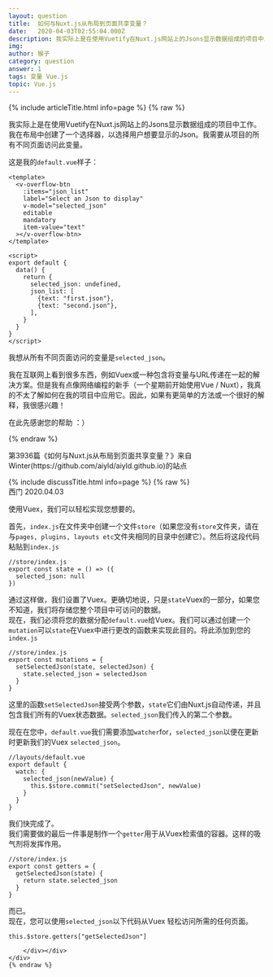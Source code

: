 ```yaml
---
layout: question
title:  如何与Nuxt.js从布局到页面共享变量？
date:   2020-04-03T02:55:04.000Z
description: 我实际上是在使用Vuetify在Nuxt.js网站上的Jsons显示数据组成的项目中工作。我在布局中创建了一个选择器，以选择用户想要显示的Json。我需要...
img: 
author: 猴子
category: question
answer: 1
tags: 变量 Vue.js
topic: Vue.js
---
```

<div class="article-root">
  <div class="article">
    {% include articleTitle.html info=page %}
    {% raw %}
    <div class="article-content"><p><font style="vertical-align: inherit;"><font style="vertical-align: inherit;">我实际上是在使用Vuetify在Nuxt.js网站上的Jsons显示数据组成的项目中工作。</font><font style="vertical-align: inherit;">我在布局中创建了一个选择器，以选择用户想要显示的Json。</font><font style="vertical-align: inherit;">我需要从项目的所有不同页面访问此变量。</font></font></p>

<p><font style="vertical-align: inherit;"><font style="vertical-align: inherit;">这是我的</font></font><code>default.vue</code><font style="vertical-align: inherit;"><font style="vertical-align: inherit;">样子：</font></font></p>

<pre><code>&lt;template&gt;<font></font>
  &lt;v-overflow-btn<font></font>
    :items="json_list"<font></font>
    label="Select an Json to display"<font></font>
    v-model="selected_json"<font></font>
    editable<font></font>
    mandatory<font></font>
    item-value="text"<font></font>
  &gt;&lt;/v-overflow-btn&gt;<font></font>
&lt;/template&gt;<font></font>
<font></font>
&lt;script&gt;<font></font>
export default {<font></font>
  data() {<font></font>
    return {<font></font>
      selected_json: undefined,<font></font>
      json_list: [<font></font>
        {text: "first.json"},<font></font>
        {text: "second.json"},<font></font>
      ],<font></font>
    }<font></font>
  }<font></font>
}<font></font>
&lt;/script&gt;<font></font>
</code></pre>

<p><font style="vertical-align: inherit;"><font style="vertical-align: inherit;">我想从所有不同页面访问的变量是</font></font><code>selected_json</code><font style="vertical-align: inherit;"><font style="vertical-align: inherit;">。</font></font></p>

<p><font style="vertical-align: inherit;"><font style="vertical-align: inherit;">我在互联网上看到很多东西，例如Vuex或一种包含将变量与URL传递在一起的解决方案。</font><font style="vertical-align: inherit;">但是我有点像网络编程的新手（一个星期前开始使用Vue / Nuxt），我真的不太了解如何在我的项目中应用它。</font><font style="vertical-align: inherit;">因此，如果有更简单的方法或一个很好的解释，我很感兴趣！</font></font></p>

<p><font style="vertical-align: inherit;"><font style="vertical-align: inherit;">在此先感谢您的帮助 ：）</font></font></p></div>
    {% endraw %}
  </div>
  <p class="winter_mark">第3936篇《如何与Nuxt.js从布局到页面共享变量？》来自Winter(https://github.com/aiyld/aiyld.github.io)的站点</p>
  <div class="discuss-wrapper">
    {% include discussTitle.html info=page %}
    {% raw %}
    <div class="discuss-list">
    <div class="discuss-item">
        <div class="discuss-parent">
          <div class="discuss-meta">
            <span class="discuss-user">西门</span>
            <span class="discuss-time">2020.04.03</span>
          </div>
          <div class="discuss-comment"><p><font style="vertical-align: inherit;"><font style="vertical-align: inherit;">使用Vuex，我们可以轻松实现您想要的。  </font></font></p>

<p><font style="vertical-align: inherit;"><font style="vertical-align: inherit;">首先，</font></font><code>index.js</code><font style="vertical-align: inherit;"><font style="vertical-align: inherit;">在文件夹中</font><font style="vertical-align: inherit;">创建一个文件</font></font><code>store</code><font style="vertical-align: inherit;"><font style="vertical-align: inherit;">（如果您没有</font></font><code>store</code><font style="vertical-align: inherit;"><font style="vertical-align: inherit;">文件夹，请在与</font></font><code>pages, plugins, layouts etc</code><font style="vertical-align: inherit;"><font style="vertical-align: inherit;">文件夹</font><font style="vertical-align: inherit;">相同的目录中创建它</font><font style="vertical-align: inherit;">）。</font><font style="vertical-align: inherit;">然后将这段代码粘贴到</font></font><code>index.js</code></p>

<pre class="lang-js prettyprint-override"><code>//store/index.js<font></font>
export const state = () =&gt; ({<font></font>
  selected_json: null<font></font>
})<font></font>
</code></pre>

<p><font style="vertical-align: inherit;"><font style="vertical-align: inherit;">通过这样做，我们设置了Vuex。</font><font style="vertical-align: inherit;">更确切地说，只是</font></font><code>state</code><font style="vertical-align: inherit;"><font style="vertical-align: inherit;">Vuex的一部分，如果您不知道，我们将存储您整个项目中可访问的数据。</font></font><br><font style="vertical-align: inherit;"><font style="vertical-align: inherit;">
现在，我们必须将您的数据分配</font></font><code>default.vue</code><font style="vertical-align: inherit;"><font style="vertical-align: inherit;">给Vuex。</font><font style="vertical-align: inherit;">我们可以通过创建一个</font></font><code>mutation</code><font style="vertical-align: inherit;"><font style="vertical-align: inherit;">可以</font></font><code>state</code><font style="vertical-align: inherit;"><font style="vertical-align: inherit;">在Vuex中进行</font><font style="vertical-align: inherit;">更改</font><font style="vertical-align: inherit;">的</font><font style="vertical-align: inherit;">函数来</font><font style="vertical-align: inherit;">实现此</font><font style="vertical-align: inherit;">目的。</font><font style="vertical-align: inherit;">将此添加到您的</font></font><code>index.js</code></p>

<pre class="lang-js prettyprint-override"><code>//store/index.js<font></font>
export const mutations = {<font></font>
  setSelectedJson(state, selectedJson) {<font></font>
    state.selected_json = selectedJson<font></font>
  }<font></font>
}<font></font>
</code></pre>

<p><font style="vertical-align: inherit;"><font style="vertical-align: inherit;">这里的函数</font></font><code>setSelectedJson</code><font style="vertical-align: inherit;"><font style="vertical-align: inherit;">接受两个参数，</font></font><code>state</code><font style="vertical-align: inherit;"><font style="vertical-align: inherit;">它们由Nuxt.js自动传递，并且包含我们所有的Vuex状态数据。</font></font><code>selected_json</code><font style="vertical-align: inherit;"><font style="vertical-align: inherit;">我们传入</font><font style="vertical-align: inherit;">的第二个参数</font><font style="vertical-align: inherit;">。</font></font></p>

<p><font style="vertical-align: inherit;"><font style="vertical-align: inherit;">现在在您中，</font></font><code>default.vue</code><font style="vertical-align: inherit;"><font style="vertical-align: inherit;">我们需要添加</font></font><code>watcher</code><font style="vertical-align: inherit;"><font style="vertical-align: inherit;">for，</font></font><code>selected_json</code><font style="vertical-align: inherit;"><font style="vertical-align: inherit;">以便在更新时更新我们的Vuex </font></font><code>selected_json</code><font style="vertical-align: inherit;"><font style="vertical-align: inherit;">。</font></font></p>

<pre class="lang-js prettyprint-override"><code>//layouts/default.vue<font></font>
export default {<font></font>
  watch: {<font></font>
    selected_json(newValue) {<font></font>
      this.$store.commit("setSelectedJson", newValue)<font></font>
    }<font></font>
  }<font></font>
}<font></font>
</code></pre>

<p><font style="vertical-align: inherit;"><font style="vertical-align: inherit;">我们快完成了。</font></font><br><font style="vertical-align: inherit;"><font style="vertical-align: inherit;">
我们需要做的最后一件事是制作一个</font></font><code>getter</code><font style="vertical-align: inherit;"><font style="vertical-align: inherit;">用于从Vuex检索值的容器。</font><font style="vertical-align: inherit;">这样的吸气剂将发挥作用。</font></font></p>

<pre class="lang-js prettyprint-override"><code>//store/index.js<font></font>
export const getters = {<font></font>
  getSelectedJson(state) {<font></font>
    return state.selected_json<font></font>
  }<font></font>
}<font></font>
</code></pre>

<p><font style="vertical-align: inherit;"><font style="vertical-align: inherit;">而已。</font></font><br><font style="vertical-align: inherit;"><font style="vertical-align: inherit;">
现在，您可以使用</font></font><code>selected_json</code><font style="vertical-align: inherit;"><font style="vertical-align: inherit;">以下代码从Vuex </font><font style="vertical-align: inherit;">轻松访问所需</font><font style="vertical-align: inherit;">的任何页面。</font></font></p>

<pre class="lang-js prettyprint-override"><code>this.$store.getters["getSelectedJson"]
</code></pre></div>
        </div></div>
    </div>
    {% endraw %}
  </div>
<div>
